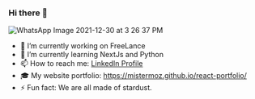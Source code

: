 ### Hi there 👋
![WhatsApp Image 2021-12-30 at 3 26 37 PM](https://github.com/Mistermoz/mistermoz/assets/3924030/3a475dad-984e-455c-a69a-7391abcead48)

- 🔭 I’m currently working on FreeLance
- 🌱 I’m currently learning NextJs and Python
- 📫 How to reach me: [LinkedIn Profile](https://www.linkedin.com/in/claudiodonosoc/)
- 🎓 My website portfolio: https://mistermoz.github.io/react-portfolio/
- ⚡ Fun fact: We are all made of stardust.
